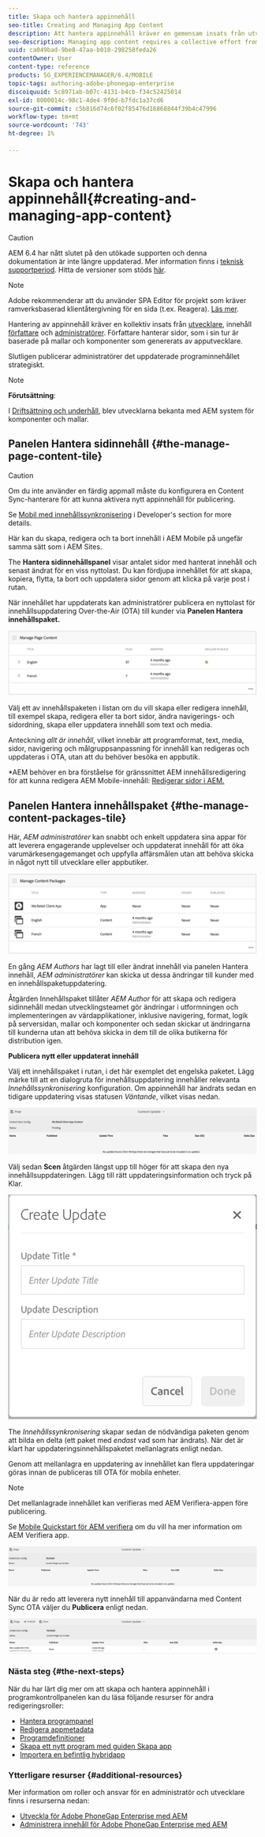 ```yaml
---
title: Skapa och hantera appinnehåll
seo-title: Creating and Managing App Content
description: Att hantera appinnehåll kräver en gemensam insats från utvecklare, innehållsförfattare och administratörer.  Författare hanterar sidor, som i sin tur är baserade på mallar och komponenter som genererats av apputvecklare.
seo-description: Managing app content requires a collective effort from developers, content authors and administrators.  Authors manipulate pages, which are in turn based off of templates and components generated by app developers.
uuid: ca049bad-9be8-47aa-b010-298258feda26
contentOwner: User
content-type: reference
products: SG_EXPERIENCEMANAGER/6.4/MOBILE
topic-tags: authoring-adobe-phonegap-enterprise
discoiquuid: 5c8971ab-b07c-4131-b4cb-f34c52425014
exl-id: 8000014c-98c1-4de4-9f0d-b7fdc1a37cd6
source-git-commit: c5b816d74c6f02f85476d16868844f39b4c47996
workflow-type: tm+mt
source-wordcount: '743'
ht-degree: 1%

---
```


# Skapa och hantera appinnehåll{#creating-and-managing-app-content}

>[!CAUTION]
>
>AEM 6.4 har nått slutet på den utökade supporten och denna dokumentation är inte längre uppdaterad. Mer information finns i [teknisk supportperiod](https://helpx.adobe.com/support/programs/eol-matrix.html). Hitta de versioner som stöds [här](https://experienceleague.adobe.com/docs/).

>[!NOTE]
>
>Adobe rekommenderar att du använder SPA Editor för projekt som kräver ramverksbaserad klientåtergivning för en sida (t.ex. Reagera). [Läs mer](/help/sites-developing/spa-overview.md).

Hantering av appinnehåll kräver en kollektiv insats från [utvecklare](#developer), innehåll [författare](#author) och [administratörer](#administrator). Författare hanterar sidor, som i sin tur är baserade på mallar och komponenter som genererats av apputvecklare.

Slutligen publicerar administratörer det uppdaterade programinnehållet strategiskt.

>[!NOTE]
>
>**Förutsättning**:
>
>I [Driftsättning och underhåll](/help/sites-deploying/deploy.md), blev utvecklarna bekanta med AEM system för komponenter och mallar.

## Panelen Hantera sidinnehåll {#the-manage-page-content-tile}

>[!CAUTION]
>
>Om du inte använder en färdig appmall måste du konfigurera en Content Sync-hanterare för att kunna aktivera nytt appinnehåll för publicering.
>
>Se [Mobil med innehållssynkronisering](/help/mobile/phonegap-contentsync.md) i Developer&#39;s section for more details.

Här kan du skapa, redigera och ta bort innehåll i AEM Mobile på ungefär samma sätt som i AEM Sites.

The **Hantera sidinnehållspanel** visar antalet sidor med hanterat innehåll och senast ändrat för en viss nyttolast. Du kan fördjupa innehållet för att skapa, kopiera, flytta, ta bort och uppdatera sidor genom att klicka på varje post i rutan.

När innehållet har uppdaterats kan administratörer publicera en nyttolast för innehållsuppdatering Over-the-Air (OTA) till kunder via **Panelen Hantera innehållspaket.**

![chlimage_1-161](assets/chlimage_1-161.png)

Välj ett av innehållspaketen i listan om du vill skapa eller redigera innehåll, till exempel skapa, redigera eller ta bort sidor, ändra navigerings- och sidordning, skapa eller uppdatera innehåll som text och media.

Anteckning *allt är innehåll*, vilket innebär att programformat, text, media, sidor, navigering och målgruppsanpassning för innehåll kan redigeras och uppdateras i OTA, utan att du behöver besöka en appbutik.

*AEM behöver en bra förståelse för gränssnittet AEM innehållsredigering för att kunna redigera AEM Mobile-innehåll: [Redigerar sidor i AEM.](/help/sites-authoring/qg-page-authoring.md)

## Panelen Hantera innehållspaket {#the-manage-content-packages-tile}

Här, *AEM administratörer* kan snabbt och enkelt uppdatera sina appar för att leverera engagerande upplevelser och uppdaterat innehåll för att öka varumärkesengagemanget och uppfylla affärsmålen utan att behöva skicka in något nytt till utvecklare eller appbutiker.

![chlimage_1-162](assets/chlimage_1-162.png)

En gång *AEM Authors* har lagt till eller ändrat innehåll via panelen Hantera innehåll, *AEM administratörer* kan skicka ut dessa ändringar till kunder med en innehållspaketuppdatering.

Åtgärden Innehållspaket tillåter *AEM Author* för att skapa och redigera sidinnehåll medan utvecklingsteamet gör ändringar i utformningen och implementeringen av värdapplikationer, inklusive navigering, format, logik på serversidan, mallar och komponenter och sedan skickar ut ändringarna till kunderna utan att behöva skicka in dem till de olika butikerna för distribution igen.

**Publicera nytt eller uppdaterat innehåll**

Välj ett innehållspaket i rutan, i det här exemplet det engelska paketet. Lägg märke till att en dialogruta för innehållsuppdatering innehåller relevanta *Innehållssynkronisering* konfiguration. Om appinnehåll har ändrats sedan en tidigare uppdatering visas statusen *Väntande*, vilket visas nedan.

![chlimage_1-163](assets/chlimage_1-163.png)

Välj sedan **Scen** åtgärden längst upp till höger för att skapa den nya innehållsuppdateringen. Lägg till rätt uppdateringsinformation och tryck på Klar.

![chlimage_1-164](assets/chlimage_1-164.png)

The *Innehållssynkronisering* skapar sedan de nödvändiga paketen genom att bilda en delta (ett paket med *endast* vad som har ändrats). När det är klart har uppdateringsinnehållspaketet mellanlagrats enligt nedan.

Genom att mellanlagra en uppdatering av innehållet kan flera uppdateringar göras innan de publiceras till OTA för mobila enheter.

>[!NOTE]
>
>Det mellanlagrade innehållet kan verifieras med AEM Verifiera-appen före publicering.
>
>Se [Mobile Quickstart för AEM verifiera](/help/mobile/phonegap-mobile-quickstart.md) om du vill ha mer information om AEM Verifiera app.

![chlimage_1-165](assets/chlimage_1-165.png)

När du är redo att leverera nytt innehåll till appanvändarna med Content Sync OTA väljer du **Publicera** enligt nedan.

![chlimage_1-166](assets/chlimage_1-166.png)

### Nästa steg {#the-next-steps}

När du har lärt dig mer om att skapa och hantera appinnehåll i programkontrollpanelen kan du läsa följande resurser för andra redigeringsroller:

* [Hantera programpanel](/help/mobile/phonegap-app-details-tile.md)
* [Redigera appmetadata](/help/mobile/phonegap-editmetadata.md)
* [Programdefinitioner](/help/mobile/phonegap-app-definitions.md)
* [Skapa ett nytt program med guiden Skapa app](/help/mobile/phonegap-create-new-app.md)
* [Importera en befintlig hybridapp](/help/mobile/phonegap-adding-content-to-imported-app.md)

### Ytterligare resurser {#additional-resources}

Mer information om roller och ansvar för en administratör och utvecklare finns i resurserna nedan:

* [Utveckla för Adobe PhoneGap Enterprise med AEM](/help/mobile/developing-in-phonegap.md)
* [Administrera innehåll för Adobe PhoneGap Enterprise med AEM](/help/mobile/administer-phonegap.md)
